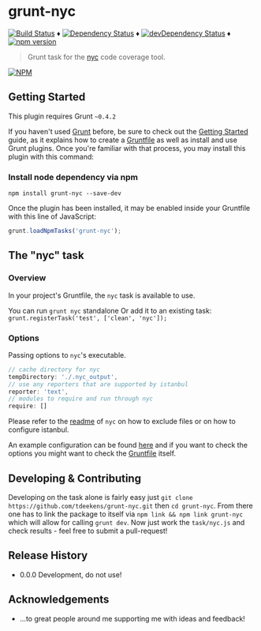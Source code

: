 # grunt-nyc

[![Build Status](https://travis-ci.org/tdeekens/grunt-nyc.svg?branch=master)](https://travis-ci.org/tdeekens/grunt-nyc) ♦️
[![Dependency Status](https://david-dm.org/tdeekens/grunt-nyc.svg?style=flat)](https://david-dm.org/tdeekens/grunt-nyc) ♦️
[![devDependency Status](https://david-dm.org/tdeekens/grunt-nyc/dev-status.svg)](https://david-dm.org/tdeekens/grunt-nyc#info=devDependencies) ♦
[![npm version](https://badge.fury.io/js/grunt-nyc.svg)](http://badge.fury.io/js/grunt-nyc)

> Grunt task for the [nyc](https://github.com/bcoe/nyc) code coverage tool.

[![NPM](https://nodei.co/npm/grunt-nyc.png)](https://nodei.co/npm/grunt-nyc/)

## Getting Started
This plugin requires Grunt `~0.4.2`

If you haven't used [Grunt](http://gruntjs.com/) before, be sure to check out the [Getting Started](http://gruntjs.com/getting-started) guide, as it explains how to create a [Gruntfile](http://gruntjs.com/sample-gruntfile) as well as install and use Grunt plugins. Once you're familiar with that process, you may install this plugin with this command:

### Install node dependency via npm

```shell
npm install grunt-nyc --save-dev
``````

Once the plugin has been installed, it may be enabled inside your Gruntfile with this line of JavaScript:

```js
grunt.loadNpmTasks('grunt-nyc');
```

## The "nyc" task

### Overview
In your project's Gruntfile, the `nyc` task is available to use.

You can run `grunt nyc` standalone
Or add it to an existing task: `grunt.registerTask('test', ['clean', 'nyc']);`

### Options

Passing options to `nyc`'s executable.

```js
// cache directory for nyc
tempDirectory: './.nyc_output',
// use any reporters that are supported by istanbul
reporter: 'text',
// modules to require and run through nyc
require: []
```

Please refer to the [readme](https://github.com/bcoe/nyc#excluding-files) of `nyc` on how to exclude files or on how to configure istanbul.

An example configuration can be found [here](https://github.com/tdeekens/grunt-nyc/blob/master/grunt/tasks/nyc.js) and if you want to check the options you might want to check the [Gruntfile](https://github.com/tdeekens/grunt-nyc/blob/master/tasks/nyc.js) itself.

## Developing & Contributing

Developing on the task alone is fairly easy just `git clone https://github.com/tdeekens/grunt-nyc.git` then `cd grunt-nyc`. From there one has to link the package to itself via `npm link && npm link grunt-nyc` which will allow for calling `grunt dev`. Now just work the `task/nyc.js` and check results - feel free to submit a pull-request!

## Release History

- 0.0.0 Development, do not use!

## Acknowledgements

- ...to great people around me supporting me with ideas and feedback!
